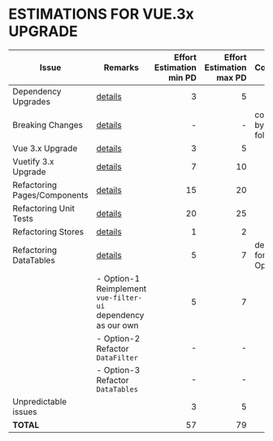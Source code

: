 # ESTIMATIONS FOR VUE.3x UPGRADE

| Issue                        | Remarks                           | Effort Estimation min PD  | Effort Estimation max PD | Comment |
| ---------------------------- | --------------------------------- | ------------------------: | ----:                    | ----    |        
| Dependency Upgrades          | [details](DEPENDENCY-UPGRADES.md) | 3                         | 5                        |         |
| Breaking Changes             | [details](BREAKING-CHANGES.md)    | -                         | -                        | covered by following |
| Vue 3.x Upgrade              | [details](VUE3-UPGRADE.md)        | 3                         | 5                        |         |
| Vuetify 3.x Upgrade          | [details](VUETIFY-UPGRADE.md)     | 7                         | 10                       |         |
| Refactoring Pages/Components | [details](FilesToBeRefactored.md) | 15                        | 20                       |         |
| Refactoring Unit Tests       | [details](TESTING.md)             | 20                        | 25                       |         |
| Refactoring Stores           | [details](STORE-REFACTORING.md)   | 1                         | 2                        |         |
| Refactoring DataTables       | [details](DATA-TABLES.md)         | 5                         | 7                        | decided for Option-1 |
|                              | - Option-1 Reimplement `vue-filter-ui` dependency as our own | 5                         | 7       |       |
|                              | - Option-2 Refactor `DataFilter`  | -                         | -                        |         |
|                              | - Option-3 Refactor `DataTables`  | -                         | -                        |         |
| Unpredictable issues         |                                   | 3                         | 5                        |         |
| **TOTAL**                    |                                   | 57                        | 79                       |         |  
